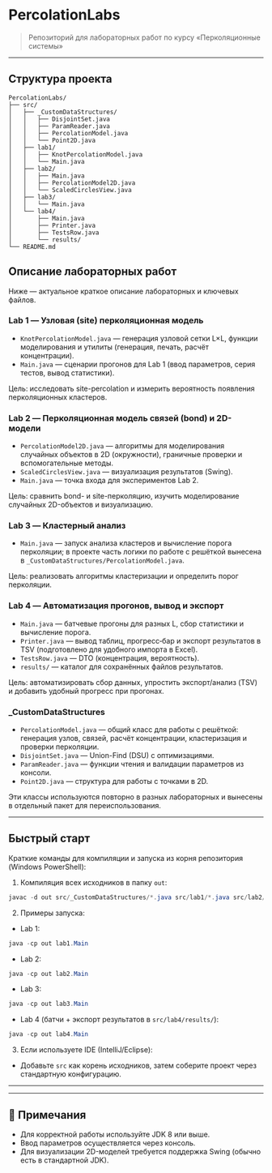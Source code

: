 


# PercolationLabs

> Репозиторий для лабораторных работ по курсу «Перколяционные системы»

---

## Структура проекта

```
PercolationLabs/
├── src/
│   ├── _CustomDataStructures/
│   │   ├── DisjointSet.java
│   │   ├── ParamReader.java
│   │   ├── PercolationModel.java
│   │   └── Point2D.java
│   ├── lab1/
│   │   ├── KnotPercolationModel.java
│   │   └── Main.java
│   ├── lab2/
│   │   ├── Main.java
│   │   ├── PercolationModel2D.java
│   │   └── ScaledCirclesView.java
│   ├── lab3/
│   │   └── Main.java
│   └── lab4/
│       ├── Main.java
│       ├── Printer.java
│       ├── TestsRow.java
│       └── results/
└── README.md
```

## Описание лабораторных работ

Ниже — актуальное краткое описание лабораторных и ключевых файлов.

### Lab 1 — Узловая (site) перколяционная модель
- `KnotPercolationModel.java` — генерация узловой сетки L×L, функции моделирования и утилиты (генерация, печать, расчёт концентрации).
- `Main.java` — сценарии прогонов для Lab 1 (ввод параметров, серия тестов, вывод статистики).

Цель: исследовать site-percolation и измерить вероятность появления перколяционных кластеров.

### Lab 2 — Перколяционная модель связей (bond) и 2D-модели
- `PercolationModel2D.java` — алгоритмы для моделирования случайных объектов в 2D (окружности), граничные проверки и вспомогательные методы.
- `ScaledCirclesView.java` — визуализация результатов (Swing).
- `Main.java` — точка входа для экспериментов Lab 2.

Цель: сравнить bond- и site-перколяцию, изучить моделирование случайных 2D-объектов и визуализацию.

### Lab 3 — Кластерный анализ
- `Main.java` — запуск анализа кластеров и вычисление порога перколяции; в проекте часть логики по работе с решёткой вынесена в `_CustomDataStructures/PercolationModel.java`.

Цель: реализовать алгоритмы кластеризации и определить порог перколяции.

### Lab 4 — Автоматизация прогонов, вывод и экспорт
- `Main.java` — батчевые прогоны для разных L, сбор статистики и вычисление порога.
- `Printer.java` — вывод таблиц, прогресс‑бар и экспорт результатов в TSV (подготовлено для удобного импорта в Excel).
- `TestsRow.java` — DTO (концентрация, вероятность).
- `results/` — каталог для сохранённых файлов результатов.

Цель: автоматизировать сбор данных, упростить экспорт/анализ (TSV) и добавить удобный прогресс при прогонах.

### _CustomDataStructures
- `PercolationModel.java` — общий класс для работы с решёткой: генерация узлов, связей, расчёт концентрации, кластеризация и проверки перколяции.
- `DisjointSet.java` — Union-Find (DSU) с оптимизациями.
- `ParamReader.java` — функции чтения и валидации параметров из консоли.
- `Point2D.java` — структура для работы с точками в 2D.

Эти классы используются повторно в разных лабораторных и вынесены в отдельный пакет для переиспользования.

---

## Быстрый старт

Краткие команды для компиляции и запуска из корня репозитория (Windows PowerShell):

1) Компиляция всех исходников в папку `out`:

```powershell
javac -d out src/_CustomDataStructures/*.java src/lab1/*.java src/lab2/*.java src/lab3/*.java src/lab4/*.java
```

2) Примеры запуска:

- Lab 1:

```powershell
java -cp out lab1.Main
```

- Lab 2:

```powershell
java -cp out lab2.Main
```

- Lab 3:

```powershell
java -cp out lab3.Main
```

- Lab 4 (батчи + экспорт результатов в `src/lab4/results/`):

```powershell
java -cp out lab4.Main
```

3) Если используете IDE (IntelliJ/Eclipse):

- Добавьте `src` как корень исходников, затем соберите проект через стандартную конфигурацию.

---

---

## 📝 Примечания
- Для корректной работы используйте JDK 8 или выше.
- Ввод параметров осуществляется через консоль.
- Для визуализации 2D-моделей требуется поддержка Swing (обычно есть в стандартной JDK).

